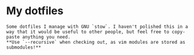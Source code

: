 # My dotfiles
    Some dotfiles I manage with GNU `stow`. I haven't polished this in a way that it would be useful to other people, but feel free to copy-paste anything you need.
    **Use `--recursive` when checking out, as vim modules are stored as submodules!**
